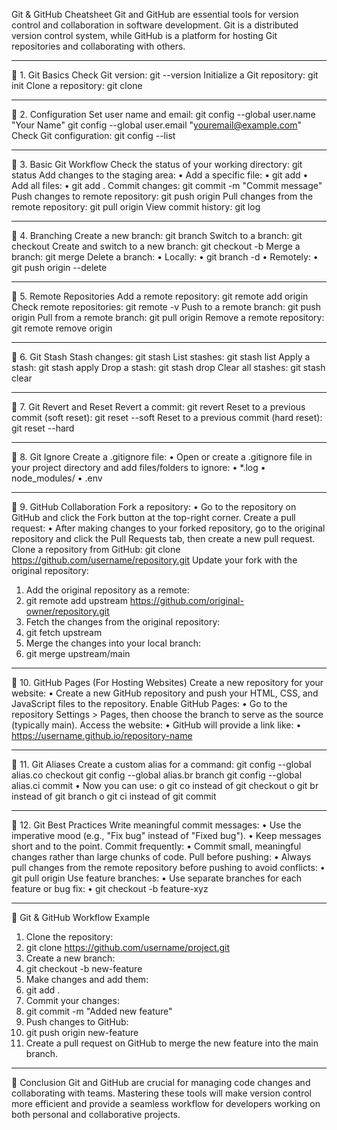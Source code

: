 Git & GitHub Cheatsheet
Git and GitHub are essential tools for version control and collaboration in software development. Git is a distributed version control system, while GitHub is a platform for hosting Git repositories and collaborating with others.
________________________________________
🔹 1. Git Basics
Check Git version:
git --version
Initialize a Git repository:
git init
Clone a repository:
git clone <repository-url>
________________________________________
🔹 2. Configuration
Set user name and email:
git config --global user.name "Your Name"
git config --global user.email "youremail@example.com"
Check Git configuration:
git config --list
________________________________________
🔹 3. Basic Git Workflow
Check the status of your working directory:
git status
Add changes to the staging area:
•	Add a specific file: 
•	git add <filename>
•	Add all files: 
•	git add .
Commit changes:
git commit -m "Commit message"
Push changes to remote repository:
git push origin <branch-name>
Pull changes from the remote repository:
git pull origin <branch-name>
View commit history:
git log
________________________________________
🔹 4. Branching
Create a new branch:
git branch <branch-name>
Switch to a branch:
git checkout <branch-name>
Create and switch to a new branch:
git checkout -b <branch-name>
Merge a branch:
git merge <branch-name>
Delete a branch:
•	Locally: 
•	git branch -d <branch-name>
•	Remotely: 
•	git push origin --delete <branch-name>
________________________________________
🔹 5. Remote Repositories
Add a remote repository:
git remote add origin <repository-url>
Check remote repositories:
git remote -v
Push to a remote branch:
git push origin <branch-name>
Pull from a remote branch:
git pull origin <branch-name>
Remove a remote repository:
git remote remove origin
________________________________________
🔹 6. Git Stash
Stash changes:
git stash
List stashes:
git stash list
Apply a stash:
git stash apply
Drop a stash:
git stash drop
Clear all stashes:
git stash clear
________________________________________
🔹 7. Git Revert and Reset
Revert a commit:
git revert <commit-hash>
Reset to a previous commit (soft reset):
git reset --soft <commit-hash>
Reset to a previous commit (hard reset):
git reset --hard <commit-hash>
________________________________________
🔹 8. Git Ignore
Create a .gitignore file:
•	Open or create a .gitignore file in your project directory and add files/folders to ignore: 
•	*.log
•	node_modules/
•	.env
________________________________________
🔹 9. GitHub Collaboration
Fork a repository:
•	Go to the repository on GitHub and click the Fork button at the top-right corner.
Create a pull request:
•	After making changes to your forked repository, go to the original repository and click the Pull Requests tab, then create a new pull request.
Clone a repository from GitHub:
git clone https://github.com/username/repository.git
Update your fork with the original repository:
1.	Add the original repository as a remote: 
2.	git remote add upstream https://github.com/original-owner/repository.git
3.	Fetch the changes from the original repository: 
4.	git fetch upstream
5.	Merge the changes into your local branch: 
6.	git merge upstream/main
________________________________________
🔹 10. GitHub Pages (For Hosting Websites)
Create a new repository for your website:
•	Create a new GitHub repository and push your HTML, CSS, and JavaScript files to the repository.
Enable GitHub Pages:
•	Go to the repository Settings > Pages, then choose the branch to serve as the source (typically main).
Access the website:
•	GitHub will provide a link like: 
•	https://username.github.io/repository-name
________________________________________
🔹 11. Git Aliases
Create a custom alias for a command:
git config --global alias.co checkout
git config --global alias.br branch
git config --global alias.ci commit
•	Now you can use: 
o	git co instead of git checkout
o	git br instead of git branch
o	git ci instead of git commit
________________________________________
🔹 12. Git Best Practices
Write meaningful commit messages:
•	Use the imperative mood (e.g., "Fix bug" instead of "Fixed bug").
•	Keep messages short and to the point.
Commit frequently:
•	Commit small, meaningful changes rather than large chunks of code.
Pull before pushing:
•	Always pull changes from the remote repository before pushing to avoid conflicts: 
•	git pull origin <branch-name>
Use feature branches:
•	Use separate branches for each feature or bug fix: 
•	git checkout -b feature-xyz
________________________________________
🚀 Git & GitHub Workflow Example
1.	Clone the repository:
2.	git clone https://github.com/username/project.git
3.	Create a new branch:
4.	git checkout -b new-feature
5.	Make changes and add them:
6.	git add .
7.	Commit your changes:
8.	git commit -m "Added new feature"
9.	Push changes to GitHub:
10.	git push origin new-feature
11.	Create a pull request on GitHub to merge the new feature into the main branch.
________________________________________
🚀 Conclusion
Git and GitHub are crucial for managing code changes and collaborating with teams. Mastering these tools will make version control more efficient and provide a seamless workflow for developers working on both personal and collaborative projects.

